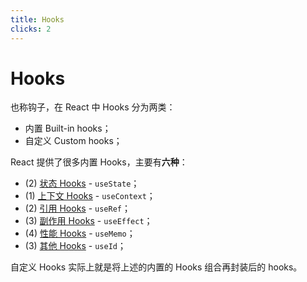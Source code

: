 ```yaml
---
title: Hooks
clicks: 2
---
```


# Hooks

也称钩子，在 React 中 Hooks 分为两类：

- <span :class="{ 'text-gradient-red': $slidev.nav.clicks === 1 }" >内置 Built-in hooks；</span>
- <span :class="{ 'text-gradient-red': $slidev.nav.clicks === 2 }" >自定义 Custom hooks</span>；

<v-click at="0">

React 提供了很多内置 Hooks，主要有**六种**：

- (2) <a href="/#/16">状态 Hooks</a> - `useState`；
- (1) <a href="/#/17">上下文 Hooks</a> - `useContext`；
- (2) <a href="/#/18">引用 Hooks</a> - `useRef`；
- (3) <a href="/#/19">副作用 Hooks</a> - `useEffect`；
- (4) <a href="/#/20">性能 Hooks</a> - `useMemo`；
- (3) <a href="/#/21">其他 Hooks</a> - `useId`；

</v-click>

<v-click at="1">

自定义 Hooks 实际上就是将上述的内置的 Hooks 组合再封装后的 hooks。

</v-click>
